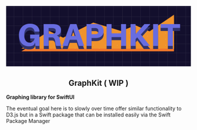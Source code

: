 
<span align='center'>
    <img src="logo.png" alt="logo" />
    <h2>GraphKit ( WIP )</h2>
    <b>Graphing library for SwiftUI</b>
</span>

The eventual goal here is to slowly over time offer similar functionality to D3.js but in a Swift package that can be installed easily via the Swift Package Manager
